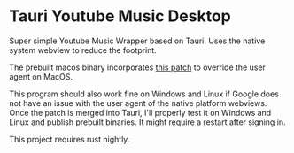 # Tauri Youtube Music Desktop

Super simple Youtube Music Wrapper based on Tauri. Uses the native system webview to reduce the footprint.

The prebuilt macos binary incorporates [this patch](https://github.com/tauri-apps/wry/pull/280) to override the user agent on MacOS.

This program should also work fine on Windows and Linux if Google does not have an issue with the user agent of the native platform webviews. Once the patch is merged into Tauri, I'll properly test it on Windows and Linux and publish prebuilt binaries. It might require a restart after signing in.

This project requires rust nightly.